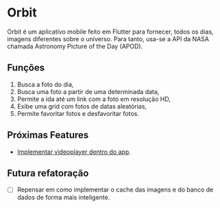# Orbit

Orbit é um aplicativo mobile feito em Flutter para fornecer, todos os dias, imagens diferentes sobre o universo. Para tanto, usa-se a API da NASA chamada Astronomy Picture of the Day (APOD).

## Funções

1. Busca a foto do dia,
2. Busca uma foto a partir de uma determinada data,
3. Permite a ida até um link com a foto em resolução HD,
4. Exibe uma grid com fotos de datas aleatórias,
5. Permite favoritar fotos e desfavoritar fotos.

## Próximas Features

- [Implementar videoplayer dentro do app](https://flutter.dev/docs/cookbook/plugins/play-video).

## Futura refatoração

- [ ] Repensar em como implementar o cache das imagens e do banco de dados de forma mais inteligente.
